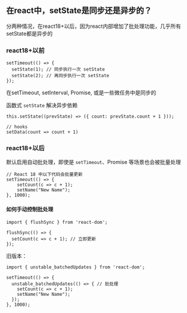 ## 在react中，setState是同步还是异步的？

分两种情况，在react18+以后，因为react内部增加了批处理功能，几乎所有setState都是异步的

### react18+以前

```
setTimeout(() => {
  setState(1); // 同步执行一次 setState
  setState(2); // 再同步执行一次 setState
});
```

在setTimeout, setInterval, Promise, 或是一些微任务中是同步的

函数式 `setState` 解决异步依赖

```
this.setState((prevState) => ({ count: prevState.count + 1 }));

// hooks
setData(count => count + 1)
```

### react18+以后

默认启用自动批处理，即使是 `setTimeout`、Promise 等场景也会被批量处理

```
// React 18 中以下代码会批量更新
setTimeout(() => {
	setCount(c => c + 1);
	setName("New Name");
}, 1000);
```

#### 如何手动控制批处理

```
import { flushSync } from 'react-dom';

flushSync(() => {
  setCount(c => c + 1); // 立即更新
});
```

旧版本：

```
import { unstable_batchedUpdates } from 'react-dom';

setTimeout(() => {
  unstable_batchedUpdates(() => { // 批处理
    setCount(c => c + 1);
    setName("New Name");
  });
}, 1000);
```